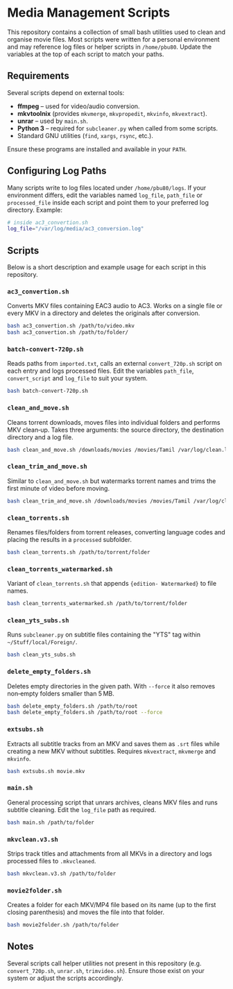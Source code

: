 # Media Management Scripts

This repository contains a collection of small bash utilities used to clean and organise movie files.  Most scripts were written for a personal environment and may reference log files or helper scripts in `/home/pbu80`.  Update the variables at the top of each script to match your paths.

## Requirements

Several scripts depend on external tools:

- **ffmpeg** – used for video/audio conversion.
- **mkvtoolnix** (provides `mkvmerge`, `mkvpropedit`, `mkvinfo`, `mkvextract`).
- **unrar** – used by `main.sh`.
- **Python 3** – required for `subcleaner.py` when called from some scripts.
- Standard GNU utilities (`find`, `xargs`, `rsync`, etc.).

Ensure these programs are installed and available in your `PATH`.

## Configuring Log Paths

Many scripts write to log files located under `/home/pbu80/logs`.  If your environment differs, edit the variables named `log_file`, `path_file` or `processed_file` inside each script and point them to your preferred log directory.  Example:

```bash
# inside ac3_convertion.sh
log_file="/var/log/media/ac3_conversion.log"
```

## Scripts

Below is a short description and example usage for each script in this repository.

### `ac3_convertion.sh`
Converts MKV files containing EAC3 audio to AC3.  Works on a single file or every MKV in a directory and deletes the originals after conversion.

```bash
bash ac3_convertion.sh /path/to/video.mkv
bash ac3_convertion.sh /path/to/folder/
```

### `batch-convert-720p.sh`
Reads paths from `imported.txt`, calls an external `convert_720p.sh` script on each entry and logs processed files.  Edit the variables `path_file`, `convert_script` and `log_file` to suit your system.

```bash
bash batch-convert-720p.sh
```

### `clean_and_move.sh`
Cleans torrent downloads, moves files into individual folders and performs MKV clean‑up.  Takes three arguments: the source directory, the destination directory and a log file.

```bash
bash clean_and_move.sh /downloads/movies /movies/Tamil /var/log/clean.log
```

### `clean_trim_and_move.sh`
Similar to `clean_and_move.sh` but watermarks torrent names and trims the first minute of video before moving.

```bash
bash clean_trim_and_move.sh /downloads/movies /movies/Tamil /var/log/clean.log
```

### `clean_torrents.sh`
Renames files/folders from torrent releases, converting language codes and placing the results in a `processed` subfolder.

```bash
bash clean_torrents.sh /path/to/torrent/folder
```

### `clean_torrents_watermarked.sh`
Variant of `clean_torrents.sh` that appends `{edition- Watermarked}` to file names.

```bash
bash clean_torrents_watermarked.sh /path/to/torrent/folder
```

### `clean_yts_subs.sh`
Runs `subcleaner.py` on subtitle files containing the "YTS" tag within `~/Stuff/local/Foreign/`.

```bash
bash clean_yts_subs.sh
```

### `delete_empty_folders.sh`
Deletes empty directories in the given path.  With `--force` it also removes non‑empty folders smaller than 5 MB.

```bash
bash delete_empty_folders.sh /path/to/root
bash delete_empty_folders.sh /path/to/root --force
```

### `extsubs.sh`
Extracts all subtitle tracks from an MKV and saves them as `.srt` files while creating a new MKV without subtitles.  Requires `mkvextract`, `mkvmerge` and `mkvinfo`.

```bash
bash extsubs.sh movie.mkv
```

### `main.sh`
General processing script that unrars archives, cleans MKV files and runs subtitle cleaning.  Edit the `log_file` path as required.

```bash
bash main.sh /path/to/folder
```

### `mkvclean.v3.sh`
Strips track titles and attachments from all MKVs in a directory and logs processed files to `.mkvcleaned`.

```bash
bash mkvclean.v3.sh /path/to/folder
```

### `movie2folder.sh`
Creates a folder for each MKV/MP4 file based on its name (up to the first closing parenthesis) and moves the file into that folder.

```bash
bash movie2folder.sh /path/to/folder
```

## Notes

Several scripts call helper utilities not present in this repository (e.g. `convert_720p.sh`, `unrar.sh`, `trimvideo.sh`).  Ensure those exist on your system or adjust the scripts accordingly.

